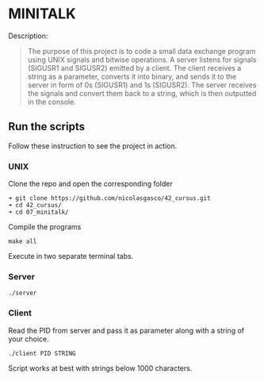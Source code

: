 # MINITALK

Description:
>  The purpose of this project is to code a small data exchange program using UNIX signals and bitwise operations.
A server listens for signals (SIGUSR1 and SIGUSR2) emitted by a client. The client receives a string as a parameter, converts it into binary, and sends it to the server in form of 0s (SIGUSR1) and 1s (SIGUSR2). The server receives the signals and convert them back to a string, which is then outputted in the console.

## Run the scripts

Follow these instruction to see the project in action.

### UNIX
Clone the repo and open the corresponding folder
```
➜ git clone https://github.com/nicolasgasco/42_cursus.git
➜ cd 42_cursus/
➜ cd 07_minitalk/
```
Compile the programs
```
make all
```
Execute in two separate terminal tabs.
### Server
```
./server
```
### Client
Read the PID from server and pass it as parameter along with a string of your choice.
```
./client PID STRING
```
Script works at best with strings below 1000 characters.
